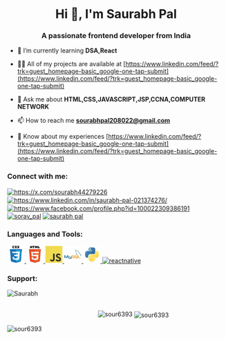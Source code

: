 <h1 align="center">Hi 👋, I'm Saurabh Pal</h1>
<h3 align="center">A passionate frontend developer from India</h3>

- 🌱 I’m currently learning **DSA,React**

- 👨‍💻 All of my projects are available at [https://www.linkedin.com/feed/?trk=guest_homepage-basic_google-one-tap-submit](https://www.linkedin.com/feed/?trk=guest_homepage-basic_google-one-tap-submit)

- 💬 Ask me about **HTML,CSS,JAVASCRIPT,JSP,CCNA,COMPUTER NETWORK**

- 📫 How to reach me **sourabhpal208022@gmail.com**

- 📄 Know about my experiences [https://www.linkedin.com/feed/?trk=guest_homepage-basic_google-one-tap-submit](https://www.linkedin.com/feed/?trk=guest_homepage-basic_google-one-tap-submit)

<h3 align="left">Connect with me:</h3>
<p align="left">
<a href="https://twitter.com/https://x.com/sourabh44279226" target="blank"><img align="center" src="https://raw.githubusercontent.com/rahuldkjain/github-profile-readme-generator/master/src/images/icons/Social/twitter.svg" alt="https://x.com/sourabh44279226" height="30" width="40" /></a>
<a href="https://linkedin.com/in/https://www.linkedin.com/in/saurabh-pal-021374276/" target="blank"><img align="center" src="https://raw.githubusercontent.com/rahuldkjain/github-profile-readme-generator/master/src/images/icons/Social/linked-in-alt.svg" alt="https://www.linkedin.com/in/saurabh-pal-021374276/" height="30" width="40" /></a>
<a href="https://fb.com/https://www.facebook.com/profile.php?id=100022309386191" target="blank"><img align="center" src="https://raw.githubusercontent.com/rahuldkjain/github-profile-readme-generator/master/src/images/icons/Social/facebook.svg" alt="https://www.facebook.com/profile.php?id=100022309386191" height="30" width="40" /></a>
<a href="https://instagram.com/sorav_pal" target="blank"><img align="center" src="https://raw.githubusercontent.com/rahuldkjain/github-profile-readme-generator/master/src/images/icons/Social/instagram.svg" alt="sorav_pal" height="30" width="40" /></a>
<a href="https://www.youtube.com/c/saurabh pal" target="blank"><img align="center" src="https://raw.githubusercontent.com/rahuldkjain/github-profile-readme-generator/master/src/images/icons/Social/youtube.svg" alt="saurabh pal" height="30" width="40" /></a>
</p>

<h3 align="left">Languages and Tools:</h3>
<p align="left"> <a href="https://www.w3schools.com/css/" target="_blank" rel="noreferrer"> <img src="https://raw.githubusercontent.com/devicons/devicon/master/icons/css3/css3-original-wordmark.svg" alt="css3" width="40" height="40"/> </a> <a href="https://www.w3.org/html/" target="_blank" rel="noreferrer"> <img src="https://raw.githubusercontent.com/devicons/devicon/master/icons/html5/html5-original-wordmark.svg" alt="html5" width="40" height="40"/> </a> <a href="https://developer.mozilla.org/en-US/docs/Web/JavaScript" target="_blank" rel="noreferrer"> <img src="https://raw.githubusercontent.com/devicons/devicon/master/icons/javascript/javascript-original.svg" alt="javascript" width="40" height="40"/> </a> <a href="https://www.mysql.com/" target="_blank" rel="noreferrer"> <img src="https://raw.githubusercontent.com/devicons/devicon/master/icons/mysql/mysql-original-wordmark.svg" alt="mysql" width="40" height="40"/> </a> <a href="https://www.python.org" target="_blank" rel="noreferrer"> <img src="https://raw.githubusercontent.com/devicons/devicon/master/icons/python/python-original.svg" alt="python" width="40" height="40"/> </a> <a href="https://reactnative.dev/" target="_blank" rel="noreferrer"> <img src="https://reactnative.dev/img/header_logo.svg" alt="reactnative" width="40" height="40"/> </a> </p>

<h3 align="left">Support:</h3>
<p><a href="https://www.buymeacoffee.com/Saurabh"> <img align="left" src="https://cdn.buymeacoffee.com/buttons/v2/default-yellow.png" height="50" width="210" alt="Saurabh" /></a></p><br><br>

<p><img align="left" src="https://github-readme-stats.vercel.app/api/top-langs?username=sour6393&show_icons=true&locale=en&layout=compact" alt="sour6393" /></p>

<p>&nbsp;<img align="center" src="https://github-readme-stats.vercel.app/api?username=sour6393&show_icons=true&locale=en" alt="sour6393" /></p>

<p><img align="center" src="https://github-readme-streak-stats.herokuapp.com/?user=sour6393&" alt="sour6393" /></p>
